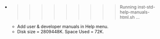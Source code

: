 * >>>>>>>>> Running inst-std-help-manuals-html.sh ...
  * Add user & developer manuals in Help menu.
  * Disk size = 2809448K. Space Used = 72K.
